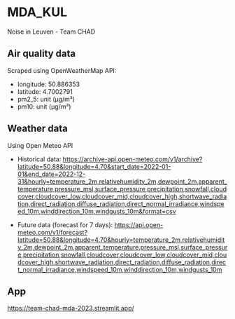 # MDA_KUL
Noise in Leuven - Team CHAD 

## Air quality data 
Scraped using OpenWeatherMap API:
- longitude:  50.886353
- latitude:   4.7002791
- pm2_5:       unit (µg/m³)
- pm10:       unit (µg/m³)

## Weather data
Using Open Meteo API

- Historical data: https://archive-api.open-meteo.com/v1/archive?latitude=50.88&longitude=4.70&start_date=2022-01-01&end_date=2022-12-31&hourly=temperature_2m,relativehumidity_2m,dewpoint_2m,apparent_temperature,pressure_msl,surface_pressure,precipitation,snowfall,cloudcover,cloudcover_low,cloudcover_mid,cloudcover_high,shortwave_radiation,direct_radiation,diffuse_radiation,direct_normal_irradiance,windspeed_10m,winddirection_10m,windgusts_10m&format=csv

- Future data (forecast for 7 days): https://api.open-meteo.com/v1/forecast?latitude=50.88&longitude=4.70&hourly=temperature_2m,relativehumidity_2m,dewpoint_2m,apparent_temperature,pressure_msl,surface_pressure,precipitation,snowfall,cloudcover,cloudcover_low,cloudcover_mid,cloudcover_high,shortwave_radiation,direct_radiation,diffuse_radiation,direct_normal_irradiance,windspeed_10m,winddirection_10m,windgusts_10m

## App
https://team-chad-mda-2023.streamlit.app/

